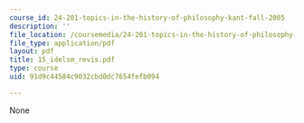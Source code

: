 ```yaml
---
course_id: 24-201-topics-in-the-history-of-philosophy-kant-fall-2005
description: ''
file_location: /coursemedia/24-201-topics-in-the-history-of-philosophy-kant-fall-2005/91d9c44584c9032cbd0dc7654fefb094_15_idelsm_revis.pdf
file_type: application/pdf
layout: pdf
title: 15_idelsm_revis.pdf
type: course
uid: 91d9c44584c9032cbd0dc7654fefb094

---
```

None